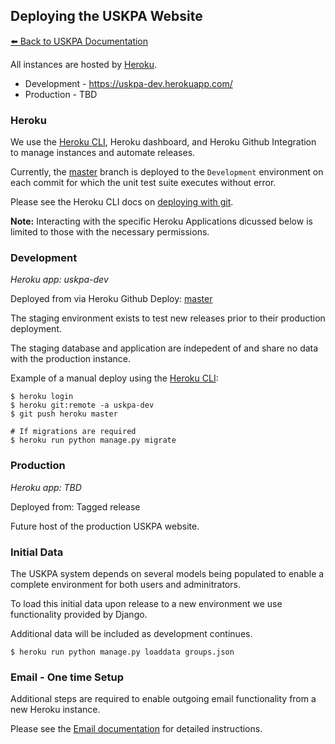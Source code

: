 ## Deploying the USKPA Website
[:arrow_left: Back to USKPA
Documentation](../docs)

All instances are hosted by [Heroku].

* Development - https://uskpa-dev.herokuapp.com/
* Production - TBD

### Heroku

We use the [Heroku CLI], Heroku dashboard, and Heroku Github
Integration to manage instances and automate releases.

Currently, the [master] branch is deployed to the `Development` environment
on each commit for which the unit test suite executes without error.

Please see the Heroku CLI docs on [deploying with git](https://devcenter.heroku.com/articles/git).

**Note:** Interacting with the specific Heroku Applications
dicussed below is limited to those with the necessary permissions.

### Development
*Heroku app: uskpa-dev*

Deployed from via Heroku Github Deploy: [master]

The staging environment exists to test new releases prior
to their production deployment.

The staging database and application are indepedent of
and share no data with the production instance.

Example of a manual deploy using the [Heroku CLI]:

```shell
$ heroku login
$ heroku git:remote -a uskpa-dev
$ git push heroku master

# If migrations are required
$ heroku run python manage.py migrate
```

### Production
*Heroku app: TBD*

Deployed from: Tagged release

Future host of the production USKPA website.

### Initial Data

The USKPA system depends on several models being populated
to enable a complete environment for both users and adminitrators.

To load this initial data upon release to a new environment we
use functionality provided by Django.

Additional data will be included as development continues.

```shell
$ heroku run python manage.py loaddata groups.json
```

### Email - One time Setup

Additional steps are required to enable outgoing email functionality from a new Heroku instance.

Please see the [Email documentation](email.md) for detailed instructions.

[Heroku]: https://heroku.com
[Heroku CLI]: https://devcenter.heroku.com/articles/heroku-cli
[master]: https://github.com/18F/uskpa/tree/master
